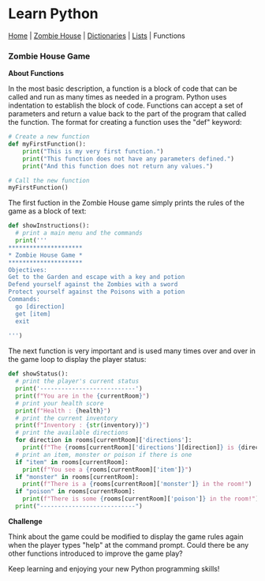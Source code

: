 # Learn Python
[Home](../README.md) | [Zombie House](README.md) | [Dictionaries](dictionaries.md) | [Lists](lists.md) | Functions

### Zombie House Game

**About Functions**

In the most basic description, a function is a block of code that can be called and run as many times as needed in a program. Python uses indentation to establish the block of code. Functions can accept a set of parameters and return a value back to the part of the program that called the function. The format for creating a function uses the "def" keyword:

```python
# Create a new function
def myFirstFunction():
    print("This is my very first function.")
    print("This function does not have any parameters defined.")
    print("And this function does not return any values.")

# Call the new function
myFirstFunction()
```

The first fuction in the Zombie House game simply prints the rules of the game as a block of text:

```python
def showInstructions():
  # print a main menu and the commands
  print('''
*********************
* Zombie House Game *
*********************
Objectives:
Get to the Garden and escape with a key and potion
Defend yourself against the Zombies with a sword
Protect yourself against the Poisons with a potion
Commands:
  go [direction]
  get [item]
  exit
  
''')
```

The next function is very important and is used many times over and over in the game loop to display the player status:

```python
def showStatus():
  # print the player's current status
  print('---------------------------')
  print(f"You are in the {currentRoom}")
  # print your health score
  print(f"Health : {health}")
  # print the current inventory
  print(f"Inventory : {str(inventory)}")
  # print the available directions
  for direction in rooms[currentRoom]['directions']:
    print(f"The {rooms[currentRoom]['directions'][direction]} is {direction}")
  # print an item, monster or poison if there is one
  if "item" in rooms[currentRoom]:
    print(f"You see a {rooms[currentRoom]['item']}")
  if "monster" in rooms[currentRoom]:
    print(f"There is a {rooms[currentRoom]['monster']} in the room!")
  if "poison" in rooms[currentRoom]:
    print(f"There is some {rooms[currentRoom]['poison']} in the room!")
  print("---------------------------")
```

**Challenge**

Think about the game could be modified to display the game rules again when the player types "help" at the command prompt. Could there be any other functions introduced to improve the game play?

Keep learning and enjoying your new Python programming skills!